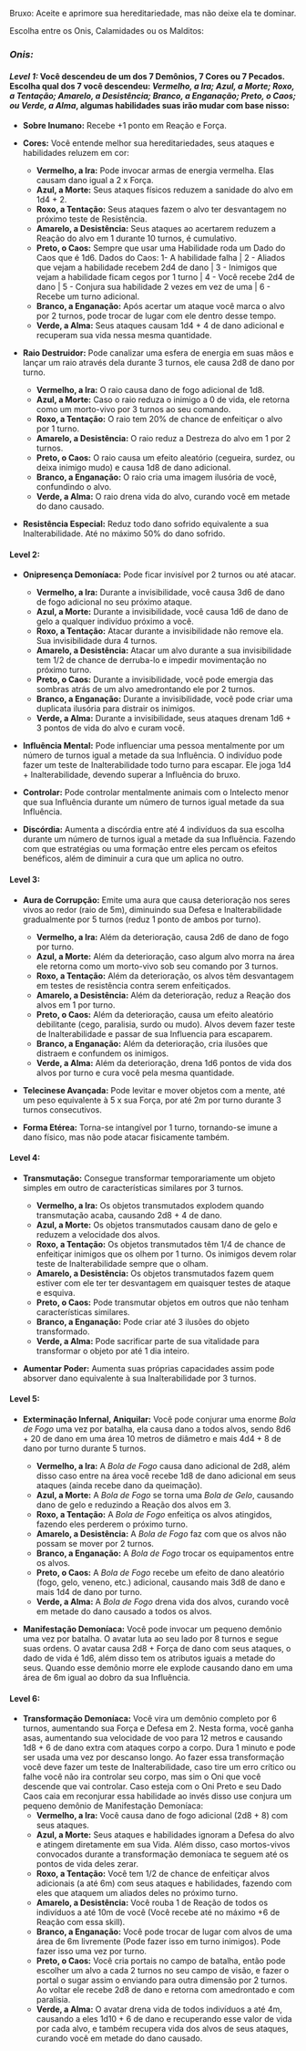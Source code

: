 Bruxo: Aceite e aprimore sua hereditariedade, mas não deixe ela te dominar.

Escolha entre os Onis, Calamidades ou os Malditos:

### ***Onis:*** 

#### *Level 1:* Você descendeu de um dos 7 Demônios, 7 Cores ou 7 Pecados. Escolha qual dos 7 você descendeu: _Vermelho, a Ira; Azul, a Morte; Roxo, a Tentação; Amarelo, a Desistência; Branco, a Enganação; Preto, o Caos; ou Verde, a Alma_, algumas habilidades suas irão mudar com base nisso:

- **Sobre Inumano:** Recebe +1 ponto em Reação e Força.
    
- **Cores:** Você entende melhor sua hereditariedades, seus ataques e habilidades reluzem em cor:
    - **Vermelho, a Ira:** Pode invocar armas de energia vermelha. Elas causam dano igual a 2 x Força.
    - **Azul, a Morte:** Seus ataques físicos reduzem a sanidade do alvo em 1d4 + 2.
    - **Roxo, a Tentação:** Seus ataques fazem o alvo ter desvantagem no próximo teste de Resistência.
    - **Amarelo, a Desistência:** Seus ataques ao acertarem reduzem a Reação do alvo em 1 durante 10 turnos, é cumulativo.
    - **Preto, o Caos:** Sempre que usar uma Habilidade roda um Dado do Caos que é 1d6. Dados  do Caos: 1- A habilidade falha | 2 - Aliados que vejam a habilidade recebem 2d4 de dano | 3 - Inimigos que vejam a habilidade ficam cegos por 1 turno | 4 - Você recebe 2d4 de dano | 5 - Conjura sua habilidade 2 vezes em vez de uma | 6 - Recebe um turno adicional.
    - **Branco, a Enganação:** Após acertar um ataque você marca o alvo por 2 turnos, pode trocar de lugar com ele dentro desse tempo.
    - **Verde, a Alma:** Seus ataques causam 1d4 + 4 de dano adicional e recuperam sua vida nessa mesma quantidade.
	
- **Raio Destruidor:** Pode canalizar uma esfera de energia em suas mãos e lançar um raio através dela durante 3 turnos, ele causa 2d8 de dano por turno.
    - **Vermelho, a Ira:** O raio causa dano de fogo adicional de 1d8.
    - **Azul, a Morte:** Caso o raio reduza o inimigo a 0 de vida, ele retorna como um morto-vivo por 3 turnos ao seu comando.
    - **Roxo, a Tentação:** O raio tem 20% de chance de enfeitiçar o alvo por 1 turno.
    - **Amarelo, a Desistência:** O raio reduz a Destreza do alvo em 1 por 2 turnos.
    - **Preto, o Caos:** O raio causa um efeito aleatório (cegueira, surdez, ou deixa inimigo mudo) e causa 1d8 de dano adicional.
    - **Branco, a Enganação:** O raio cria uma imagem ilusória de você, confundindo o alvo.
    - **Verde, a Alma:** O raio drena vida do alvo, curando você em metade do dano causado.
	
- **Resistência Especial:** Reduz todo dano sofrido equivalente a sua Inalterabilidade. Até no máximo 50% do dano sofrido.
#### **Level 2:**
- **Onipresença Demoníaca:** Pode ficar invisível por 2 turnos ou até atacar.
    - **Vermelho, a Ira:** Durante a invisibilidade, você causa 3d6 de dano de fogo adicional no seu próximo ataque.
    - **Azul, a Morte:** Durante a invisibilidade, você causa 1d6 de dano de gelo a qualquer indivíduo próximo a você.
    - **Roxo, a Tentação:** Atacar durante a invisibilidade não remove ela. Sua invisibilidade dura 4 turnos.
    - **Amarelo, a Desistência:** Atacar um alvo durante a sua invisibilidade tem 1/2 de chance de derruba-lo e impedir movimentação no próximo turno.
    - **Preto, o Caos:** Durante a invisibilidade, você pode emergia das sombras atrás de um alvo amedrontando ele por 2 turnos.
    - **Branco, a Enganação:** Durante a invisibilidade, você pode criar uma duplicata ilusória para distrair os inimigos.
    - **Verde, a Alma:** Durante a invisibilidade, seus ataques drenam 1d6 + 3 pontos de vida do alvo e curam você.
	
- **Influência Mental:** Pode influenciar uma pessoa mentalmente por um número de turnos igual a metade da sua Influência. O indivíduo pode fazer um teste de Inalterabilidade todo turno para escapar. Ele joga 1d4 + Inalterabilidade, devendo superar a Influência do bruxo.
    
- **Controlar:** Pode controlar mentalmente animais com o Intelecto menor que sua Influência durante um número de turnos igual metade da sua Influência.
    
- **Discórdia:** Aumenta a discórdia entre até 4 indivíduos da sua escolha durante um número de turnos igual a metade da sua Influência. Fazendo com que estratégias ou uma formação entre eles percam os efeitos benéficos, além de diminuir a cura que um aplica no outro.
    

#### **Level 3:**
- **Aura de Corrupção:** Emite uma aura que causa deterioração nos seres vivos ao redor (raio de 5m), diminuindo sua Defesa e Inalterabilidade gradualmente por 5 turnos (reduz 1 ponto de ambos por turno).
    
    - **Vermelho, a Ira:** Além da deterioração, causa 2d6 de dano de fogo por turno.
    - **Azul, a Morte:** Além da deterioração, caso algum alvo morra na área ele retorna como um morto-vivo sob seu comando por 3 turnos.
    - **Roxo, a Tentação:** Além da deterioração, os alvos têm desvantagem em testes de resistência contra serem enfeitiçados.
    - **Amarelo, a Desistência:** Além da deterioração, reduz a Reação dos alvos em 1 por turno.
    - **Preto, o Caos:** Além da deterioração, causa um efeito aleatório debilitante (cego, paralisia,  surdo ou mudo). Alvos devem fazer teste de Inalterabilidade e passar de sua Influencia para escaparem.
    - **Branco, a Enganação:** Além da deterioração, cria ilusões que distraem e confundem os inimigos.
    - **Verde, a Alma:** Além da deterioração, drena 1d6 pontos de vida dos alvos por turno e cura você pela mesma quantidade.
	
- **Telecinese Avançada:** Pode levitar e mover objetos com a mente, até um peso equivalente à 5 x sua Força, por até 2m por turno durante 3 turnos consecutivos.
    
- **Forma Etérea:** Torna-se intangível por 1 turno, tornando-se imune a dano físico, mas não pode atacar fisicamente também.

#### **Level 4:**
- **Transmutação:** Consegue transformar temporariamente um objeto simples em outro de características similares por 3 turnos.
    
    - **Vermelho, a Ira:** Os objetos transmutados explodem quando transmutação acaba, causando 2d8 + 4 de dano.
    - **Azul, a Morte:** Os objetos transmutados causam dano de gelo e reduzem a velocidade dos alvos.
    - **Roxo, a Tentação:** Os objetos transmutados têm 1/4 de chance de enfeitiçar inimigos que os olhem por 1 turno. Os inimigos devem rolar teste de Inalterabilidade sempre que o olham.
    - **Amarelo, a Desistência:** Os objetos transmutados fazem quem estiver com ele ter ter desvantagem em quaisquer testes de ataque e esquiva.
    - **Preto, o Caos:** Pode transmutar objetos em outros que não tenham características similares.
    - **Branco, a Enganação:** Pode criar até 3 ilusões do objeto transformado.
    - **Verde, a Alma:** Pode sacrificar parte de sua vitalidade para transformar o objeto por até 1 dia inteiro.
	
- **Aumentar Poder:** Aumenta suas próprias capacidades assim pode absorver dano equivalente à sua Inalterabilidade por 3 turnos.

#### **Level 5:**
- **Exterminação Infernal, Aniquilar:** Você pode conjurar uma enorme _Bola de Fogo_ uma vez por batalha, ela causa dano a todos alvos, sendo 8d6 + 20 de dano em uma área 10 metros de diâmetro e mais 4d4 + 8 de dano por turno durante 5 turnos.
    - **Vermelho, a Ira:** A _Bola de Fogo_ causa dano adicional de 2d8, além disso caso entre na área você recebe 1d8 de dano adicional em seus ataques (ainda recebe dano da queimação).
    - **Azul, a Morte:** A _Bola de Fogo_ se torna uma _Bola de Gelo_, causando dano de gelo e reduzindo a Reação dos alvos em 3.
    - **Roxo, a Tentação:** A _Bola de Fogo_ enfeitiça os alvos atingidos, fazendo eles perderem o próximo turno.
    - **Amarelo, a Desistência:** A _Bola de Fogo_ faz com que os alvos não possam se mover por 2 turnos.
    - **Branco, a Enganação:** A _Bola de Fogo_ trocar os equipamentos entre os alvos.
    - **Preto, o Caos:** A _Bola de Fogo_ recebe um efeito de dano aleatório (fogo, gelo, veneno, etc.) adicional, causando mais 3d8 de dano e mais 1d4 de dano por turno.
    - **Verde, a Alma:** A _Bola de Fogo_ drena vida dos alvos, curando você em metade do dano causado a todos os alvos.
	
- **Manifestação Demoníaca:** Você pode invocar um pequeno demônio uma vez por batalha. O avatar luta ao seu lado por 8 turnos e segue suas ordens. O avatar causa 2d8 + Força de dano com seus ataques, o dado de vida é 1d6, além disso tem os atributos iguais a metade do seus. Quando esse demônio morre ele explode causando dano em uma área de 6m igual ao dobro da sua Influência.
#### **Level 6:**
- **Transformação Demoníaca:** Você vira um demônio completo por 6 turnos, aumentando sua Força e Defesa em 2. Nesta forma, você ganha asas, aumentando sua velocidade de voo para 12 metros e causando 1d8 + 6 de dano extra com ataques corpo a corpo. Dura 1 minuto e pode ser usada uma vez por descanso longo. Ao fazer essa transformação você deve fazer um teste de Inalterabilidade, caso tire um erro crítico ou falhe você não ira controlar seu corpo, mas sim o Oni que você descende que vai controlar. Caso esteja com o Oni Preto e seu Dado Caos caia em reconjurar essa habilidade ao invés disso use conjura um pequeno demônio de Manifestação Demoníaca:
    - **Vermelho, a Ira:** Você causa dano de fogo adicional (2d8 + 8) com seus ataques.
    - **Azul, a Morte:** Seus ataques e habilidades ignoram a Defesa do alvo e atingem diretamente em sua Vida. Além disso, caso mortos-vivos convocados durante a transformação demoníaca te seguem até os pontos de vida deles zerar.
    - **Roxo, a Tentação:** Você tem 1/2 de chance de enfeitiçar alvos adicionais (a até 6m) com seus ataques e habilidades, fazendo com eles que ataquem um aliados deles no próximo turno. 
    - **Amarelo, a Desistência:** Você rouba 1 de Reação de todos os indivíduos a até 10m de você (Você recebe até no máximo +6 de Reação com essa skill).
    - **Branco, a Enganação:** Você pode trocar de lugar com alvos de uma área de 6m livremente (Pode fazer isso em turno inimigos). Pode fazer isso uma vez por turno.
    - **Preto, o Caos:** Você cria portais no campo de batalha, então pode escolher um alvo a cada 2 turnos no seu campo de visão, e fazer o portal o sugar assim o enviando para outra dimensão por 2 turnos. Ao voltar ele recebe 2d8 de dano e retorna com amedrontado e com paralisia.
    - **Verde, a Alma:** O avatar drena vida de todos indivíduos a até 4m, causando a eles 1d10 +  6 de dano e recuperando esse valor de vida por cada alvo, e também recupera vida dos alvos de seus ataques, curando você em metade do dano causado.
	